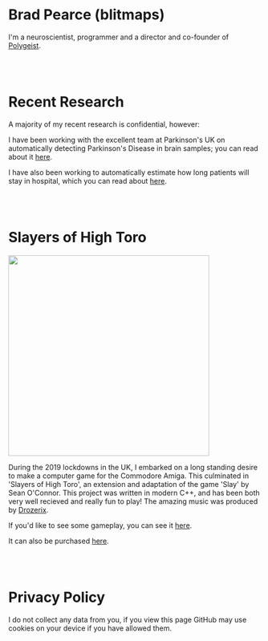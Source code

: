 # Brad Pearce (blitmaps)
I'm a neuroscientist, programmer and a director and co-founder of [Polygeist](https://www.polygei.st).

<br>
<br>

# Recent Research
A majority of my recent research is confidential, however:

I have been working with the excellent team at Parkinson's UK on automatically detecting Parkinson's Disease in brain samples; you can read about it [here](https://www.biorxiv.org/content/10.1101/2022.08.30.505459v2).

I have also been working to automatically estimate how long patients will stay in hospital, which you can read about [here](https://transform.england.nhs.uk/blogs/using-ai-to-predict-long-term-hospital-stays-an-ai-skunkworks-proof-of-concept/).

<br>
<br>

# Slayers of High Toro
<img src="slayers_box.png" width="400" height="400">

During the 2019 lockdowns in the UK, I embarked on a long standing desire to make a computer game for the Commodore Amiga.  This culminated in 'Slayers of High Toro', an extension and adaptation of the game 'Slay' by Sean O'Connor.  This project was written in modern C++, and has been both very well recieved and really fun to play!  The amazing music was produced by [Drozerix](https://soundcloud.com/drozerix).

If you'd like to see some gameplay, you can see it [here](https://www.youtube.com/watch?v=MH0moStN-Ng).

It can also be purchased [here](https://www.bitmapsoft.co.uk/product/slayers-of-high-toro/).

<br>
<br>

# Privacy Policy

I do not collect any data from you, if you view this page GitHub may use cookies on your device if you have allowed them.
